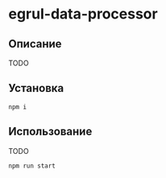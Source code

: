 # egrul-data-processor

## Описание

TODO

## Установка

```shell
npm i
```

## Использование

TODO

```shell
npm run start
```
